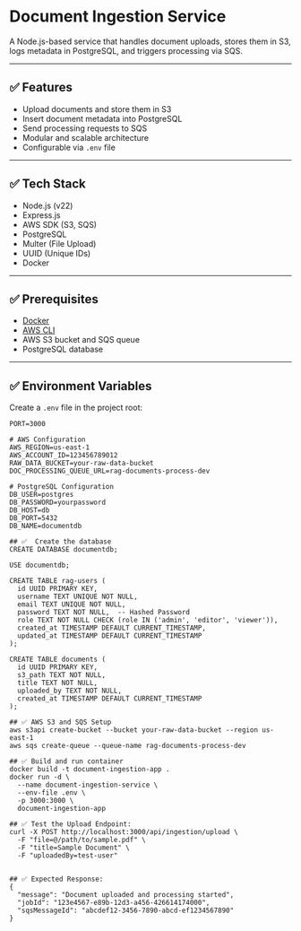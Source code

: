 # Document Ingestion Service

A Node.js-based service that handles document uploads, stores them in S3, logs metadata in PostgreSQL, and triggers processing via SQS.

---

## ✅ Features

- Upload documents and store them in S3
- Insert document metadata into PostgreSQL
- Send processing requests to SQS
- Modular and scalable architecture
- Configurable via `.env` file

---

## ✅ Tech Stack

- Node.js (v22)
- Express.js
- AWS SDK (S3, SQS)
- PostgreSQL
- Multer (File Upload)
- UUID (Unique IDs)
- Docker

---

## ✅ Prerequisites

- [Docker](https://docs.docker.com/get-docker/)
- [AWS CLI](https://docs.aws.amazon.com/cli/latest/userguide/getting-started-install.html)
- AWS S3 bucket and SQS queue
- PostgreSQL database

---

## ✅ Environment Variables

Create a `.env` file in the project root:

```env
PORT=3000

# AWS Configuration
AWS_REGION=us-east-1
AWS_ACCOUNT_ID=123456789012
RAW_DATA_BUCKET=your-raw-data-bucket
DOC_PROCESSING_QUEUE_URL=rag-documents-process-dev

# PostgreSQL Configuration
DB_USER=postgres
DB_PASSWORD=yourpassword
DB_HOST=db
DB_PORT=5432
DB_NAME=documentdb

## ✅  Create the database
CREATE DATABASE documentdb;

USE documentdb;

CREATE TABLE rag-users (
  id UUID PRIMARY KEY,
  username TEXT UNIQUE NOT NULL,
  email TEXT UNIQUE NOT NULL,
  password TEXT NOT NULL,  -- Hashed Password
  role TEXT NOT NULL CHECK (role IN ('admin', 'editor', 'viewer')),
  created_at TIMESTAMP DEFAULT CURRENT_TIMESTAMP,
  updated_at TIMESTAMP DEFAULT CURRENT_TIMESTAMP
);

CREATE TABLE documents (
  id UUID PRIMARY KEY,
  s3_path TEXT NOT NULL,
  title TEXT NOT NULL,
  uploaded_by TEXT NOT NULL,
  created_at TIMESTAMP DEFAULT CURRENT_TIMESTAMP
);

## ✅ AWS S3 and SQS Setup
aws s3api create-bucket --bucket your-raw-data-bucket --region us-east-1
aws sqs create-queue --queue-name rag-documents-process-dev

## ✅ Build and run container
docker build -t document-ingestion-app .
docker run -d \
  --name document-ingestion-service \
  --env-file .env \
  -p 3000:3000 \
  document-ingestion-app

## ✅ Test the Upload Endpoint:
curl -X POST http://localhost:3000/api/ingestion/upload \
  -F "file=@/path/to/sample.pdf" \
  -F "title=Sample Document" \
  -F "uploadedBy=test-user"


## ✅ Expected Response:
{
  "message": "Document uploaded and processing started",
  "jobId": "123e4567-e89b-12d3-a456-426614174000",
  "sqsMessageId": "abcdef12-3456-7890-abcd-ef1234567890"
}
